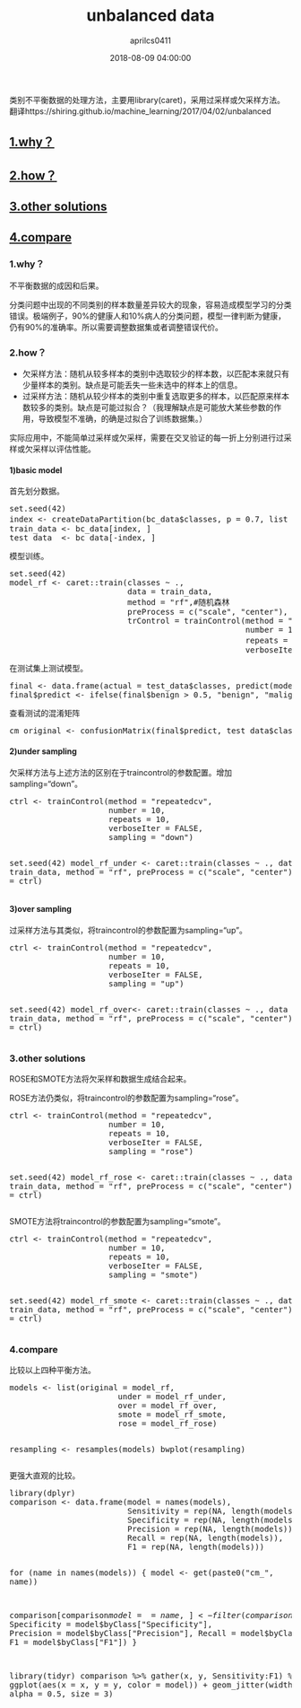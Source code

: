 ﻿---
layout: post
title: unbalanced data


date: 2018-08-09 04:00:00
tags: graph R
author: aprilcs0411
---





  
<p>类别不平衡数据的处理方法，主要用library(caret)，采用过采样或欠采样方法。翻译https://shiring.github.io/machine_learning/2017/04/02/unbalanced</p>
<h2 id="heading1"><a href="#basic">1.why？</a></h2>
<h2 id="heading2"><a href="#b2">2.how？</a></h2>
<h2 id="heading3"><a href="#b3">3.other solutions</a></h2>
<h2 id="heading4"><a href="#l4">4.compare</a></h2>





<h3 id="basic" name="basic">1.why？</h3>
<p>不平衡数据的成因和后果。</p>
<p>分类问题中出现的不同类别的样本数量差异较大的现象，容易造成模型学习的分类错误。极端例子，90%的健康人和10%病人的分类问题，模型一律判断为健康，仍有90%的准确率。所以需要调整数据集或者调整错误代价。</p>

<h3 id="b2" name="b2">2.how？</h3>
<ul>
<li>欠采样方法：随机从较多样本的类别中选取较少的样本数，以匹配本来就只有少量样本的类别。缺点是可能丢失一些未选中的样本上的信息。</li>
<li>过采样方法：随机从较少样本的类别中重复选取更多的样本，以匹配原来样本数较多的类别。缺点是可能过拟合？（我理解缺点是可能放大某些参数的作用，导致模型不准确，的确是过拟合了训练数据集。）</li>
</ul>
<p>实际应用中，不能简单过采样或欠采样，需要在交叉验证的每一折上分别进行过采样或欠采样以评估性能。</p>

<h4 id="b4" name="b4">1)basic model</h4>
<p>首先划分数据。</p>
<pre>
set.seed(42)
index <- createDataPartition(bc_data$classes, p = 0.7, list = FALSE)#以class分层采样，训练数据70%。
train_data <- bc_data[index, ]
test_data  <- bc_data[-index, ]
</pre>
<p>模型训练。</p>
<pre>
set.seed(42)
model_rf <- caret::train(classes ~ .,
                         data = train_data,
                         method = "rf",#随机森林
                         preProcess = c("scale", "center"),
                         trControl = trainControl(method = "repeatedcv", 
                                                  number = 10, 
                                                  repeats = 10, #10次10折交叉验证
                                                  verboseIter = FALSE))
</pre>
<p>在测试集上测试模型。</p>
<pre>
final <- data.frame(actual = test_data$classes, predict(model_rf, newdata = test_data, type = "prob"))
final$predict <- ifelse(final$benign > 0.5, "benign", "malignant")
</pre>
<p>查看测试的混淆矩阵</p>
<pre>
cm_original <- confusionMatrix(final$predict, test_data$classes)
</pre>
<h4 id="b5" name="b5">2)under sampling</h4>
<p>欠采样方法与上述方法的区别在于traincontrol的参数配置。增加sampling=“down”。</p>
<pre>
ctrl <- trainControl(method = "repeatedcv", 
                     number = 10, 
                     repeats = 10, 
                     verboseIter = FALSE,
                     sampling = "down")

set.seed(42)
model_rf_under <- caret::train(classes ~ .,
                         data = train_data,
                         method = "rf",
                         preProcess = c("scale", "center"),
                         trControl = ctrl)
</pre>

<h4 id="b6" name="b6">3)over sampling</h4>
<p>过采样方法与其类似，将traincontrol的参数配置为sampling=“up”。</p>
<pre>
ctrl <- trainControl(method = "repeatedcv", 
                     number = 10, 
                     repeats = 10, 
                     verboseIter = FALSE,
                     sampling = "up")

set.seed(42)
model_rf_over<- caret::train(classes ~ .,
                         data = train_data,
                         method = "rf",
                         preProcess = c("scale", "center"),
                         trControl = ctrl)
</pre>

<h3 id="b3" name="b3">3.other solutions</h3>
<p>ROSE和SMOTE方法将欠采样和数据生成结合起来。</p>
<p>ROSE方法仍类似，将traincontrol的参数配置为sampling=“rose”。</p>
<pre>
ctrl <- trainControl(method = "repeatedcv", 
                     number = 10, 
                     repeats = 10, 
                     verboseIter = FALSE,
                     sampling = "rose")

set.seed(42)
model_rf_rose <- caret::train(classes ~ .,
                         data = train_data,
                         method = "rf",
                         preProcess = c("scale", "center"),
                         trControl = ctrl)
</pre>
<p>SMOTE方法将traincontrol的参数配置为sampling=“smote”。</p>
<pre>
ctrl <- trainControl(method = "repeatedcv", 
                     number = 10, 
                     repeats = 10, 
                     verboseIter = FALSE,
                     sampling = "smote")

set.seed(42)
model_rf_smote <- caret::train(classes ~ .,
                         data = train_data,
                         method = "rf",
                         preProcess = c("scale", "center"),
                         trControl = ctrl)
</pre>
<h3 id="l4" name="l4">4.compare</h3>
<p>比较以上四种平衡方法。</p>
<pre>
models <- list(original = model_rf,
                       under = model_rf_under,
                       over = model_rf_over,
                       smote = model_rf_smote,
                       rose = model_rf_rose)

resampling <- resamples(models)
bwplot(resampling)
</pre>
<p>更强大直观的比较。</p>
<pre>
library(dplyr)
comparison <- data.frame(model = names(models),
                         Sensitivity = rep(NA, length(models)),
                         Specificity = rep(NA, length(models)),
                         Precision = rep(NA, length(models)),
                         Recall = rep(NA, length(models)),
                         F1 = rep(NA, length(models)))

for (name in names(models)) {
  model <- get(paste0("cm_", name))
  
  comparison[comparison$model == name, ] <- filter(comparison, model == name) %>%
    mutate(Sensitivity = model$byClass["Sensitivity"],
           Specificity = model$byClass["Specificity"],
           Precision = model$byClass["Precision"],
           Recall = model$byClass["Recall"],
           F1 = model$byClass["F1"])
}

library(tidyr)
comparison %>%
  gather(x, y, Sensitivity:F1) %>%
  ggplot(aes(x = x, y = y, color = model)) +
    geom_jitter(width = 0.2, alpha = 0.5, size = 3)
</pre>